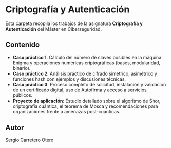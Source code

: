 # Criptografía y Autenticación

Esta carpeta recopila los trabajos de la asignatura **Criptografía y Autenticación** del Máster en Ciberseguridad.

## Contenido

- **Caso práctico 1**: Cálculo del número de claves posibles en la máquina Enigma y operaciones numéricas criptográficas (bases, modularidad, binario).
- **Caso práctico 2**: Análisis práctico de cifrado simétrico, asimétrico y funciones hash con ejemplos y discusiones técnicas.
- **Caso práctico 3**: Proceso completo de solicitud, instalación y validación de un certificado digital, uso de Autofirma y acceso a servicios públicos.
- **Proyecto de aplicación**: Estudio detallado sobre el algoritmo de Shor, criptografía cuántica, el teorema de Mosca y recomendaciones para organizaciones frente a amenazas post-cuánticas.

## Autor
Sergio Carretero Otero

